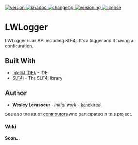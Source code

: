 [version]: https://img.shields.io/badge/Download-v1.0.2-blue.svg
[download]: https://github.com/kanekireal/LWLogger/releases/latest
[javadoc]: https://img.shields.io/badge/Javadoc-View-red.svg
[changelog]: https://img.shields.io/badge/Changelog-View-brightgreen.svg
[versioning]: https://img.shields.io/badge/Versioning-View-ff69b4.svg
[license]: https://img.shields.io/badge/License-Apache%202.0-lightgrey.svg
[ ![version][] ][download]
[ ![javadoc][] ](https://kanekireal.github.io/LWLogger/)
[ ![changelog][] ](https://github.com/kanekireal/LWLogger/blob/master/CHANGELOG.md)
[ ![versioning][] ](http://semver.org/)
[ ![license][] ](https://github.com/kanekireal/LWLogger/blob/master/LICENSE.md)

# LWLogger 

LWLogger is an API including SLF4j.
It's a logger and it having a configuration...

## Built With

* [IntelliJ IDEA](https://www.jetbrains.com/idea/) - IDE
* [SLF4j](https://www.slf4j.org) - The SLF4j library

## Author

* **Wesley Levasseur** - *Initial work* - [kanekireal](https://github.com/kanekireal)

See also the list of [contributors](https://github.com/kanekireal/LWLogger/graphs/contributors) who participated in this project.

### Wiki
#### Soon...
